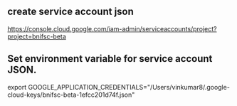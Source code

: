 ## create service account json
https://console.cloud.google.com/iam-admin/serviceaccounts/project?project=bnifsc-beta

## Set environment variable for service account JSON.
export GOOGLE_APPLICATION_CREDENTIALS="/Users/vinkumar8/.google-cloud-keys/bnifsc-beta-1efcc201d74f.json"